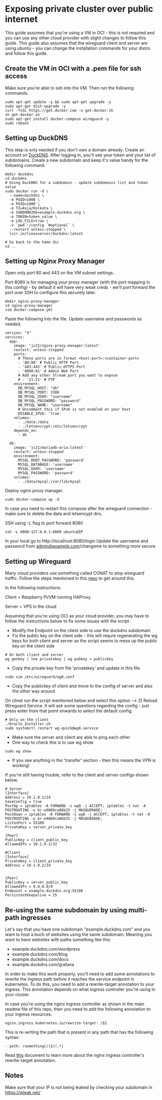 # Exposing private cluster over public internet

This guide assumes that you're using a VM in OCI - this is not required and you can use any other cloud provider with slight changes to follow this guide.
This guide also assumes that the wireguard client and server are using ubuntu - you can change the installation commands for your distro and follow this guide.


## Create the VM in OCI with a .pem file for ssh access

Make sure you're able to ssh into the VM. Then run the following commands:

```
sudo apt-get update -y && sudo apt-get upgrade -y
sudo apt-get dist-upgrade -y
curl -fsSL https://get.docker.com -o get-docker.sh
sh get-docker.sh
sudo apt-get install docker-compose wireguard -y
sudo reboot
```

## Setting up DuckDNS

This step is only needed if you don't own a domain already.
Create an account on [DuckDNS](https://www.duckdns.org/). After logging in, you'll see your token and your list of subdomains.
Create a new subdomain and keep it's value handy for the following command.

```
mkdir duckdns
cd duckdns
# Using DuckDNS for a subdomain - update subdomains list and token value
sudo docker run -d \
  --name=duckdns \
  -e PUID=1000 \
  -e PGID=1000 \
  -e TZ=Asia/Kolkata \
  -e SUBDOMAINS=example.duckdns.org \
  -e TOKEN=token_value \
  -e LOG_FILE=true \
  -v `pwd`:/config `#optional` \
  --restart unless-stopped \
  lscr.io/linuxserver/duckdns:latest

# Go back to the home dir
cd ..
```
  
## Setting up Nginx Proxy Manager

Open only port 80 and 443 on the VM subnet settings.

Port 8080 is for managing your proxy manager (with the port mapping in this config) - by default it will have very weak creds - we'll port forward the port over SSH to configure this securely later.
```
mkdir nginx-proxy-manager
cd nginx-proxy-manager
vim docker-compose.yml
```

Paste the following into the file. Update username and passwords as needed.
```
version: "3"
services:
  app:
    image: 'jc21/nginx-proxy-manager:latest'
    restart: unless-stopped
    ports:
      # These ports are in format <host-port>:<container-port>
      - '80:80' # Public HTTP Port
      - '443:443' # Public HTTPS Port
      - '8080:81' # Admin Web Port
      # Add any other Stream port you want to expose
      # - '21:21' # FTP
    environment:
      DB_MYSQL_HOST: "db"
      DB_MYSQL_PORT: 3306
      DB_MYSQL_USER: "username"
      DB_MYSQL_PASSWORD: "password"
      DB_MYSQL_NAME: "username"
      # Uncomment this if IPv6 is not enabled on your host
      DISABLE_IPV6: 'true'
    volumes:
      - ./data:/data
      - ./letsencrypt:/etc/letsencrypt
    depends_on:
      - db

  db:
    image: 'jc21/mariadb-aria:latest'
    restart: unless-stopped
    environment:
      MYSQL_ROOT_PASSWORD: 'password'
      MYSQL_DATABASE: 'username'
      MYSQL_USER: 'username'
      MYSQL_PASSWORD: 'password'
    volumes:
      - ./data/mysql:/var/lib/mysql
```

Deploy nginx proxy manager.
```
sudo docker-compose up -d
```
In case you need to restart this compose after the wireguard connection - make sure to delete the data and letsencypt dirs.


SSH using -L flag to port forward 8080
```
ssh -L 8080:127.0.0.1:8080 ubuntu@IP
```
In your local go to http://localhost:8080/login
Update the username and password from admin@example.com/changeme to something more secure



## Setting up Wireguard

Many cloud providers use something called CGNAT to stop wireguard traffic. 
Follow the steps mentioned in this [repo](https://github.com/mochman/Bypass_CGNAT.git) to get around this.

In the following instructions:

Client = Raspberry Pi/VM running HAProxy

Server = VPS in the cloud

Assuming that you're using OCI as your cloud provider, you may have to follow the instructions below to fix some issues with the script.

- Modify the Endpoint on the client side to use the duckdns subdomain
- Fix the public key on the client side - this will requre regenerating the wg keys for both client and server as the script seems to mess up the public key on the client side

```
# On both client and server
wg genkey | tee privatekey | wg pubkey > publickey
```

- Copy the private key from file 'privatekey' and update in this file

```
sudo vim /etc/wireguard/wg0.conf
```
- Copy the publickey of client and move to the config of server and also the other way around

On clinet run the script mentioned below and select this option --> 2) Reload Wireguard Service. It will ask some questions regarding the config - just press enter from that point onwards to select the default config.

```
# Only on the client
./Oracle_Installer.sh
sudo systemctl restart wg-quick@wg0.service
```

- Make sure the server and client are able to ping each other
- One way to check this is to use wg show

```
sudo wg show
```
- If you see anything in the 'transfer' section - then this means the VPN is working!

If you're still having trouble, refer to the client and server configs shown below.

```
# Server
[Interface]
Address = 10.1.0.1/24
SaveConfig = true
PostUp = iptables -A FORWARD -i wg0 -j ACCEPT; iptables -t nat -A POSTROUTING -o br-e9809ca86b25 -j MASQUERADE;
PostDown = iptables -D FORWARD -i wg0 -j ACCEPT; iptables -t nat -D POSTROUTING -o br-e9809ca86b25 -j MASQUERADE;
ListenPort = 55108
PrivateKey = server_private_key

[Peer]
PublicKey = client_public_key
AllowedIPs = 10.1.0.2/32
```

```
#Client
[Interface]
PrivateKey = client_private_key
Address = 10.1.0.2/24


[Peer]
PublicKey = server_public_key
AllowedIPs = 0.0.0.0/0
Endpoint = example.duckdns.org:55108
PersistentKeepalive = 25
```

## Re-using the same subdomain by using multi-path ingresses

Let's say that you have one subdomain "example.duckdns.com" and you want to host a buch of websites using the same subdomain. Meaning you want to have websites with paths something like this:

- example.duckdns.com/wordpress
- example.duckdns.com/blog
- example.duckdns.com/docs
- example.duckdns.com/grafana

In order to make this work properly, you'll need to add some annotations to rewrite the ingress path before it reaches the service endpoint in kubernetes. To do this, you need to add a rewrite-target annotation to your ingress. This annotation depends on what ingress controller you're using in your cluster.

In case you're using the nginx ingress controller as shown in the main readme file of this repo, then you need to add the following annotation to your ingress resources.

```
nginx.ingress.kubernetes.io/rewrite-target: /$2
```

This is re-writing the path that is present in any path that has the following syntax:

```
- path: /something(/|$)(.*)
```

Read [this](https://github.com/kubernetes/ingress-nginx/blob/main/docs/examples/rewrite/README.md) document to learn more about the nginx ingress controller's rewrite-target annotation.

## Notes

Make sure that your IP is not being leaked by checking your subdomain in https://ipleak.net/
